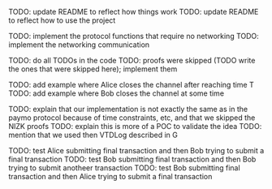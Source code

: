 TODO: update README to reflect how things work
TODO: update README to reflect how to use the project

TODO: implement the protocol functions that require no networking
TODO: implement the networking communication

TODO: do all TODOs in the code
TODO: proofs were skipped (TODO write the ones that were skipped here); implement them

TODO: add example where Alice closes the channel after reaching time T
TODO: add example where Bob closes the channel at some time

TODO: explain that our implementation is not exactly the same as in the paymo protocol because of time constraints, etc, and that we skipped the NIZK proofs
TODO: explain this is more of a POC to validate the idea
TODO: mention that we used then VTDLog described in G

TODO: test Alice submitting final transaction and then Bob trying to submit a final transaction
TODO: test Bob submitting final transaction and then Bob trying to submit anotheer transaction
TODO: test Bob submitting final transaction and then Alice trying to submit a final transaction
